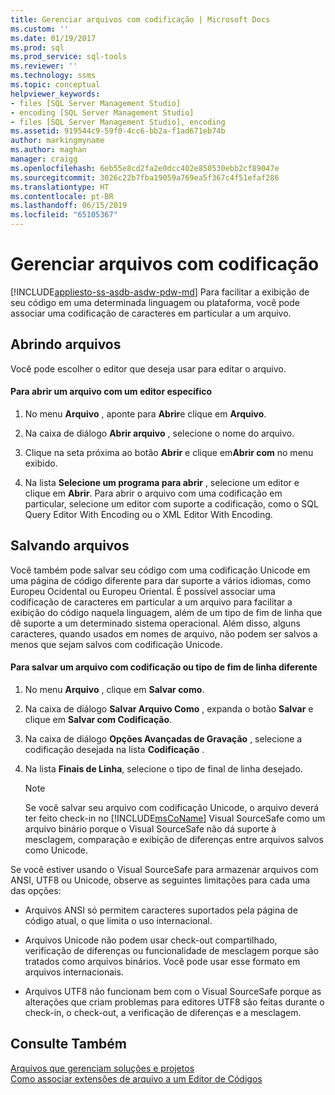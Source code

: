 ```yaml
---
title: Gerenciar arquivos com codificação | Microsoft Docs
ms.custom: ''
ms.date: 01/19/2017
ms.prod: sql
ms.prod_service: sql-tools
ms.reviewer: ''
ms.technology: ssms
ms.topic: conceptual
helpviewer_keywords:
- files [SQL Server Management Studio]
- encoding [SQL Server Management Studio]
- files [SQL Server Management Studio], encoding
ms.assetid: 919544c9-59f0-4cc6-bb2a-f1ad671eb74b
author: markingmyname
ms.author: maghan
manager: craigg
ms.openlocfilehash: 6eb55e8cd2fa2e0dcc402e850530ebb2cf89047e
ms.sourcegitcommit: 3026c22b7fba19059a769ea5f367c4f51efaf286
ms.translationtype: HT
ms.contentlocale: pt-BR
ms.lasthandoff: 06/15/2019
ms.locfileid: "65105367"
---
```

# <a name="manage-files-with-encoding"></a>Gerenciar arquivos com codificação
[!INCLUDE[appliesto-ss-asdb-asdw-pdw-md](../../includes/appliesto-ss-asdb-asdw-pdw-md.md)]
Para facilitar a exibição de seu código em uma determinada linguagem ou plataforma, você pode associar uma codificação de caracteres em particular a um arquivo.  
  
## <a name="opening-files"></a>Abrindo arquivos  
Você pode escolher o editor que deseja usar para editar o arquivo.  
  
#### <a name="to-open-a-file-with-a-specific-editor"></a>Para abrir um arquivo com um editor específico  
  
1.  No menu **Arquivo** , aponte para **Abrir**e clique em **Arquivo**.  
  
2.  Na caixa de diálogo **Abrir arquivo** , selecione o nome do arquivo.  
  
3.  Clique na seta próxima ao botão **Abrir** e clique em**Abrir com** no menu exibido.  
  
4.  Na lista **Selecione um programa para abrir** , selecione um editor e clique em **Abrir**. Para abrir o arquivo com uma codificação em particular, selecione um editor com suporte a codificação, como o SQL Query Editor With Encoding ou o XML Editor With Encoding.  
  
## <a name="saving-files"></a>Salvando arquivos  
Você também pode salvar seu código com uma codificação Unicode em uma página de código diferente para dar suporte a vários idiomas, como Europeu Ocidental ou Europeu Oriental. É possível associar uma codificação de caracteres em particular a um arquivo para facilitar a exibição do código naquela linguagem, além de um tipo de fim de linha que dê suporte a um determinado sistema operacional. Além disso, alguns caracteres, quando usados em nomes de arquivo, não podem ser salvos a menos que sejam salvos com codificação Unicode.  
  
#### <a name="to-save-a-file-with-a-different-encoding-or-line-ending-type"></a>Para salvar um arquivo com codificação ou tipo de fim de linha diferente  
  
1.  No menu **Arquivo** , clique em **Salvar <filename> como**.  
  
2.  Na caixa de diálogo **Salvar Arquivo Como** , expanda o botão **Salvar** e clique em **Salvar com Codificação**.  
  
3.  Na caixa de diálogo **Opções Avançadas de Gravação** , selecione a codificação desejada na lista **Codificação** .  
  
4.  Na lista **Finais de Linha**, selecione o tipo de final de linha desejado.  
  
    > [!NOTE]  
    > Se você salvar seu arquivo com codificação Unicode, o arquivo deverá ter feito check-in no [!INCLUDE[msCoName](../../includes/msconame_md.md)] Visual SourceSafe como um arquivo binário porque o Visual SourceSafe não dá suporte à mesclagem, comparação e exibição de diferenças entre arquivos salvos como Unicode.  
  
Se você estiver usando o Visual SourceSafe para armazenar arquivos com ANSI, UTF8 ou Unicode, observe as seguintes limitações para cada uma das opções:  
  
-   Arquivos ANSI só permitem caracteres suportados pela página de código atual, o que limita o uso internacional.  
  
-   Arquivos Unicode não podem usar check-out compartilhado, verificação de diferenças ou funcionalidade de mesclagem porque são tratados como arquivos binários. Você pode usar esse formato em arquivos internacionais.  
  
-   Arquivos UTF8 não funcionam bem com o Visual SourceSafe porque as alterações que criam problemas para editores UTF8 são feitas durante o check-in, o check-out, a verificação de diferenças e a mesclagem.  
  
## <a name="see-also"></a>Consulte Também  
[Arquivos que gerenciam soluções e projetos](../../ssms/solution/files-that-manage-solutions-and-projects.md)  
[Como associar extensões de arquivo a um Editor de Códigos](../../relational-databases/scripting/associate-file-extensions-to-a-code-editor.md)  
  
